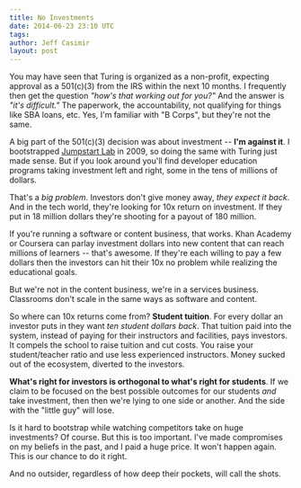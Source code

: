 ```yaml
---
title: No Investments
date: 2014-06-23 23:10 UTC
tags:
author: Jeff Casimir
layout: post
---
```


You may have seen that Turing is organized as a non-profit, expecting approval
as a 501(c)(3) from the IRS within the next 10 months. I frequently then get the
question *"how's that working out for you?"* And the answer is *"it's difficult."*
The paperwork, the accountability, not qualifying for things like SBA loans, etc.
Yes, I'm familiar with "B Corps", but they're not the same.

A big part of the 501(c)(3) decision was about investment -- **I'm against it**. I
bootstrapped [Jumpstart Lab](http://jumpstartlab.com) in 2009, so doing the same
with Turing just made sense. But if you look around you'll find developer education
programs taking investment left and right, some in the tens of millions of dollars.

That's a *big problem*. Investors don't give money away, *they expect it back*.
And in the tech world, they're looking for 10x return on investment. If they put
in 18 million dollars they're shooting for a payout of 180 million.

If you're running a software or content business, that works. Khan Academy or
Coursera can parlay investment dollars into new content that can reach millions
of learners -- that's awesome. If they're each willing to pay a few dollars then
the investors can hit their 10x no problem while realizing the educational goals.

But we're not in the content business, we're in a services business. Classrooms
don't scale in the same ways as software and content.

So where can 10x returns come from? **Student tuition**. For every dollar an investor puts
in they want *ten student dollars back*. That tuition paid into the system, instead
of paying for their instructors and facilities, pays investors. It compels the school to
raise tuition and cut costs. You raise your student/teacher ratio and use less
experienced instructors. Money sucked out of the ecosystem, diverted to the investors.

**What's right for investors is orthogonal to what's right for students**. If we claim
to be focused on the best possible outcomes for our students *and* take investment, then
then we're lying to one side or another. And the side with the "little guy" will lose.

Is it hard to bootstrap while watching competitors take on huge investments? Of
course. But this is too important. I've made compromises on my beliefs in the past,
and I paid a huge price. It won't happen again. This is our chance to do it right.

And no outsider, regardless of how deep their pockets, will call the shots.
